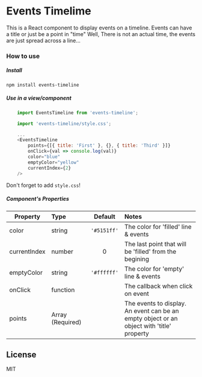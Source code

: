 # Events Timelime

This is a React component to display events on a timeline.
Events can have a title or just be a point in "time"
Well, There is not an actual time, the events are just spread across a line...

### How to use
##### Install
```npm install events-timeline```

##### Use in a view/component
```javascript
    import EventsTimeline from 'events-timeline';

    import 'events-timeline/style.css';

    ...
    <EventsTimeline
        points={[{ title: 'First' }, {}, { title: 'Third' }]}
        onClick={val => console.log(val)}
        color="blue"
        emptyColor="yellow"
        currentIndex={2}
    />
```

Don't forget to add `style.css`!

##### Component's Properties
| Property      | Type             | Default  | Notes |
| ------------- |:-----------------|:--------:|:-------------------------------------------|
| color         | string           | ```'#5151ff'``` | The color for 'filled' line & events
| currentIndex  | number           |               0 | The last point that will be 'filled' from the begining 
| emptyColor    | string           | ```'#ffffff'``` | The color for 'empty' line & events
| onClick       | function         |                 | The callback when click on event
| points        | Array (Required) |                 | The events to display.  An event can be an empty object or an object with 'title' property

License
----

MIT
